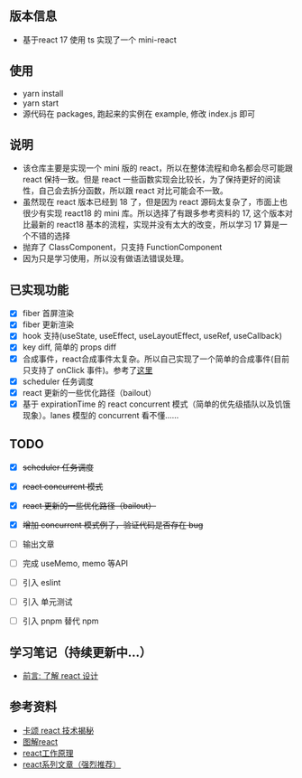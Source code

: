 ## 版本信息
- 基于react 17 使用 ts 实现了一个 mini-react

## 使用
- yarn install
- yarn start
- 源代码在 packages, 跑起来的实例在 example, 修改 index.js 即可

## 说明
- 该仓库主要是实现一个 mini 版的 react，所以在整体流程和命名都会尽可能跟 react 保持一致。但是 react 一些函数实现会比较长，为了保持更好的阅读性，自己会去拆分函数，所以跟 react 对比可能会不一致。
- 虽然现在 react 版本已经到 18 了，但是因为 react 源码太复杂了，市面上也很少有实现 react18 的 mini 库。所以选择了有跟多参考资料的 17, 这个版本对比最新的 react18 基本的流程，实现并没有太大的改变，所以学习 17 算是一个不错的选择
- 抛弃了 ClassComponent，只支持 FunctionComponent
- 因为只是学习使用，所以没有做语法错误处理。

## 已实现功能
- [x] fiber 首屏渲染
- [x] fiber 更新渲染
- [x] hook 支持(useState, useEffect, useLayoutEffect, useRef, useCallback)
- [x] key diff, 简单的 props diff
- [x] 合成事件，react合成事件太复杂。所以自己实现了一个简单的合成事件(目前只支持了 onClick 事件)。参考了[这里](https://7kms.github.io/react-illustration-series/main/synthetic-event)
- [x] scheduler 任务调度
- [x] react 更新的一些优化路径（bailout）
- [x] 基于 expirationTime 的 react concurrent 模式（简单的优先级插队以及饥饿现象）。lanes 模型的 concurrent 看不懂......

## TODO
- [x] ~~scheduler 任务调度~~
- [x] ~~react concurrent 模式~~
- [x] ~~react 更新的一些优化路径（bailout）~~
- [x] ~~增加 concurrent 模式例子，验证代码是否存在 bug~~
- [ ] 输出文章
- [ ] 完成 useMemo, memo 等API
- [ ] 引入 eslint
- [ ] 引入 单元测试
- [ ] 引入 pnpm 替代 npm


## 学习笔记（持续更新中...）
 - [前言: 了解 react 设计](https://n1pwb3impj.feishu.cn/docx/doxcnF7jdtVE0RJZMGZmK8W2Udf)
 
## 参考资料
- [卡颂 react 技术揭秘](https://react.iamkasong.com/)
- [图解react](https://7kms.github.io/react-illustration-series/)
- [react工作原理](https://pomb.us/build-your-own-react/)
- [react系列文章（强烈推荐）](https://segmentfault.com/blog/react-secret)
